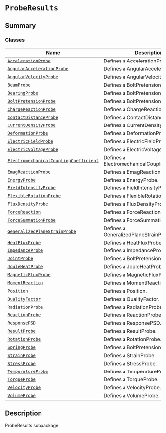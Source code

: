 # `ProbeResults`

<a id="summary"></a>

## Summary

### Classes

| Name | Description |
|---------------------------------------------------------------------------------------------------------------------------------------------------------------------------------------------------------|-------------------------------------------------|
| [`AccelerationProbe`](AccelerationProbe.md#ansys.mechanical.stubs.v242.Ansys.ACT.Automation.Mechanical.Results.ProbeResults.AccelerationProbe)                                                          | Defines a AccelerationProbe.                    |
| [`AngularAccelerationProbe`](AngularAccelerationProbe.md#ansys.mechanical.stubs.v242.Ansys.ACT.Automation.Mechanical.Results.ProbeResults.AngularAccelerationProbe)                                     | Defines a AngularAccelerationProbe.             |
| [`AngularVelocityProbe`](AngularVelocityProbe.md#ansys.mechanical.stubs.v242.Ansys.ACT.Automation.Mechanical.Results.ProbeResults.AngularVelocityProbe)                                                 | Defines a AngularVelocityProbe.                 |
| [`BeamProbe`](BeamProbe.md#ansys.mechanical.stubs.v242.Ansys.ACT.Automation.Mechanical.Results.ProbeResults.BeamProbe)                                                                                  | Defines a BoltPretensionProbe.                  |
| [`BearingProbe`](BearingProbe.md#ansys.mechanical.stubs.v242.Ansys.ACT.Automation.Mechanical.Results.ProbeResults.BearingProbe)                                                                         | Defines a BoltPretensionProbe.                  |
| [`BoltPretensionProbe`](BoltPretensionProbe.md#ansys.mechanical.stubs.v242.Ansys.ACT.Automation.Mechanical.Results.ProbeResults.BoltPretensionProbe)                                                    | Defines a BoltPretensionProbe.                  |
| [`ChargeReactionProbe`](ChargeReactionProbe.md#ansys.mechanical.stubs.v242.Ansys.ACT.Automation.Mechanical.Results.ProbeResults.ChargeReactionProbe)                                                    | Defines a ChargeReactionProbe.                  |
| [`ContactDistanceProbe`](ContactDistanceProbe.md#ansys.mechanical.stubs.v242.Ansys.ACT.Automation.Mechanical.Results.ProbeResults.ContactDistanceProbe)                                                 | Defines a ContactDistanceProbe.                 |
| [`CurrentDensityProbe`](CurrentDensityProbe.md#ansys.mechanical.stubs.v242.Ansys.ACT.Automation.Mechanical.Results.ProbeResults.CurrentDensityProbe)                                                    | Defines a CurrentDensityProbe.                  |
| [`DeformationProbe`](DeformationProbe.md#ansys.mechanical.stubs.v242.Ansys.ACT.Automation.Mechanical.Results.ProbeResults.DeformationProbe)                                                             | Defines a DeformationProbe.                     |
| [`ElectricFieldProbe`](ElectricFieldProbe.md#ansys.mechanical.stubs.v242.Ansys.ACT.Automation.Mechanical.Results.ProbeResults.ElectricFieldProbe)                                                       | Defines a ElectricFieldProbe.                   |
| [`ElectricVoltageProbe`](ElectricVoltageProbe.md#ansys.mechanical.stubs.v242.Ansys.ACT.Automation.Mechanical.Results.ProbeResults.ElectricVoltageProbe)                                                 | Defines a ElectricVoltageProbe.                 |
| [`ElectromechanicalCouplingCoefficient`](ElectromechanicalCouplingCoefficient.md#ansys.mechanical.stubs.v242.Ansys.ACT.Automation.Mechanical.Results.ProbeResults.ElectromechanicalCouplingCoefficient) | Defines a ElectromechanicalCouplingCoefficient. |
| [`EmagReactionProbe`](EmagReactionProbe.md#ansys.mechanical.stubs.v242.Ansys.ACT.Automation.Mechanical.Results.ProbeResults.EmagReactionProbe)                                                          | Defines a EmagReactionProbe.                    |
| [`EnergyProbe`](EnergyProbe.md#ansys.mechanical.stubs.v242.Ansys.ACT.Automation.Mechanical.Results.ProbeResults.EnergyProbe)                                                                            | Defines a EnergyProbe.                          |
| [`FieldIntensityProbe`](FieldIntensityProbe.md#ansys.mechanical.stubs.v242.Ansys.ACT.Automation.Mechanical.Results.ProbeResults.FieldIntensityProbe)                                                    | Defines a FieldIntensityProbe.                  |
| [`FlexibleRotationProbe`](FlexibleRotationProbe.md#ansys.mechanical.stubs.v242.Ansys.ACT.Automation.Mechanical.Results.ProbeResults.FlexibleRotationProbe)                                              | Defines a FlexibleRotationProbe.                |
| [`FluxDensityProbe`](FluxDensityProbe.md#ansys.mechanical.stubs.v242.Ansys.ACT.Automation.Mechanical.Results.ProbeResults.FluxDensityProbe)                                                             | Defines a FluxDensityProbe.                     |
| [`ForceReaction`](ForceReaction.md#ansys.mechanical.stubs.v242.Ansys.ACT.Automation.Mechanical.Results.ProbeResults.ForceReaction)                                                                      | Defines a ForceReaction.                        |
| [`ForceSummationProbe`](ForceSummationProbe.md#ansys.mechanical.stubs.v242.Ansys.ACT.Automation.Mechanical.Results.ProbeResults.ForceSummationProbe)                                                    | Defines a ForceSummationProbe.                  |
| [`GeneralizedPlaneStrainProbe`](GeneralizedPlaneStrainProbe.md#ansys.mechanical.stubs.v242.Ansys.ACT.Automation.Mechanical.Results.ProbeResults.GeneralizedPlaneStrainProbe)                            | Defines a GeneralizedPlaneStrainProbe.          |
| [`HeatFluxProbe`](HeatFluxProbe.md#ansys.mechanical.stubs.v242.Ansys.ACT.Automation.Mechanical.Results.ProbeResults.HeatFluxProbe)                                                                      | Defines a HeatFluxProbe.                        |
| [`ImpedanceProbe`](ImpedanceProbe.md#ansys.mechanical.stubs.v242.Ansys.ACT.Automation.Mechanical.Results.ProbeResults.ImpedanceProbe)                                                                   | Defines a ImpedanceProbe.                       |
| [`JointProbe`](JointProbe.md#ansys.mechanical.stubs.v242.Ansys.ACT.Automation.Mechanical.Results.ProbeResults.JointProbe)                                                                               | Defines a BoltPretensionProbe.                  |
| [`JouleHeatProbe`](JouleHeatProbe.md#ansys.mechanical.stubs.v242.Ansys.ACT.Automation.Mechanical.Results.ProbeResults.JouleHeatProbe)                                                                   | Defines a JouleHeatProbe.                       |
| [`MagneticFluxProbe`](MagneticFluxProbe.md#ansys.mechanical.stubs.v242.Ansys.ACT.Automation.Mechanical.Results.ProbeResults.MagneticFluxProbe)                                                          | Defines a MagneticFluxProbe.                    |
| [`MomentReaction`](MomentReaction.md#ansys.mechanical.stubs.v242.Ansys.ACT.Automation.Mechanical.Results.ProbeResults.MomentReaction)                                                                   | Defines a MomentReaction.                       |
| [`Position`](Position.md#ansys.mechanical.stubs.v242.Ansys.ACT.Automation.Mechanical.Results.ProbeResults.Position)                                                                                     | Defines a Position.                             |
| [`QualityFactor`](QualityFactor.md#ansys.mechanical.stubs.v242.Ansys.ACT.Automation.Mechanical.Results.ProbeResults.QualityFactor)                                                                      | Defines a QualityFactor.                        |
| [`RadiationProbe`](RadiationProbe.md#ansys.mechanical.stubs.v242.Ansys.ACT.Automation.Mechanical.Results.ProbeResults.RadiationProbe)                                                                   | Defines a RadiationProbe.                       |
| [`ReactionProbe`](ReactionProbe.md#ansys.mechanical.stubs.v242.Ansys.ACT.Automation.Mechanical.Results.ProbeResults.ReactionProbe)                                                                      | Defines a ReactionProbe.                        |
| [`ResponsePSD`](ResponsePSD.md#ansys.mechanical.stubs.v242.Ansys.ACT.Automation.Mechanical.Results.ProbeResults.ResponsePSD)                                                                            | Defines a ResponsePSD.                          |
| [`ResultProbe`](ResultProbe.md#ansys.mechanical.stubs.v242.Ansys.ACT.Automation.Mechanical.Results.ProbeResults.ResultProbe)                                                                            | Defines a ResultProbe.                          |
| [`RotationProbe`](RotationProbe.md#ansys.mechanical.stubs.v242.Ansys.ACT.Automation.Mechanical.Results.ProbeResults.RotationProbe)                                                                      | Defines a RotationProbe.                        |
| [`SpringProbe`](SpringProbe.md#ansys.mechanical.stubs.v242.Ansys.ACT.Automation.Mechanical.Results.ProbeResults.SpringProbe)                                                                            | Defines a BoltPretensionProbe.                  |
| [`StrainProbe`](StrainProbe.md#ansys.mechanical.stubs.v242.Ansys.ACT.Automation.Mechanical.Results.ProbeResults.StrainProbe)                                                                            | Defines a StrainProbe.                          |
| [`StressProbe`](StressProbe.md#ansys.mechanical.stubs.v242.Ansys.ACT.Automation.Mechanical.Results.ProbeResults.StressProbe)                                                                            | Defines a StressProbe.                          |
| [`TemperatureProbe`](TemperatureProbe.md#ansys.mechanical.stubs.v242.Ansys.ACT.Automation.Mechanical.Results.ProbeResults.TemperatureProbe)                                                             | Defines a TemperatureProbe.                     |
| [`TorqueProbe`](TorqueProbe.md#ansys.mechanical.stubs.v242.Ansys.ACT.Automation.Mechanical.Results.ProbeResults.TorqueProbe)                                                                            | Defines a TorqueProbe.                          |
| [`VelocityProbe`](VelocityProbe.md#ansys.mechanical.stubs.v242.Ansys.ACT.Automation.Mechanical.Results.ProbeResults.VelocityProbe)                                                                      | Defines a VelocityProbe.                        |
| [`VolumeProbe`](VolumeProbe.md#ansys.mechanical.stubs.v242.Ansys.ACT.Automation.Mechanical.Results.ProbeResults.VolumeProbe)                                                                            | Defines a VolumeProbe.                          |

<a id="description"></a>

## Description

ProbeResults subpackage.

<!-- !! processed by numpydoc !! -->

